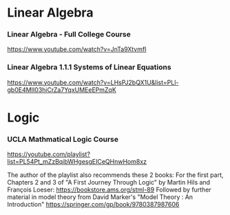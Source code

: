# Linear Algebra

### Linear Algebra - Full College Course
https://www.youtube.com/watch?v=JnTa9XtvmfI

### Linear Algebra 1.1.1 Systems of Linear Equations
https://www.youtube.com/watch?v=LHsPJ2bQX1U&list=PLl-gb0E4MII03hiCrZa7YqxUMEeEPmZqK


# Logic

### UCLA Mathmatical Logic Course
https://youtube.com/playlist?list=PL54Pt_mZzBqibWHgesgEICeQHnwHom8xz 

The author of the playlist also recommends these 2 books: 
For the first part, Chapters 2 and 3 of "A First Journey Through Logic" by Martin Hils and François Loeser:
https://bookstore.ams.org/stml-89
Followed by further material in model theory from David Marker's "Model Theory : An Introduction"
https://springer.com/gp/book/9780387987606